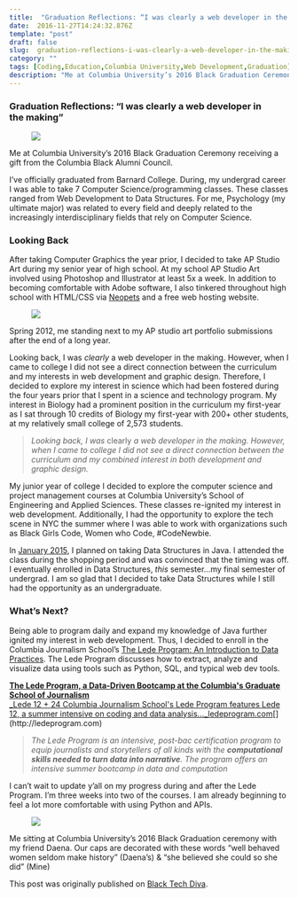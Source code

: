 ```yaml
---
title:  "Graduation Reflections: “I was clearly a web developer in the making”"
date:  2016-11-27T14:24:32.876Z
template: "post"
draft: false
slug:  graduation-reflections-i-was-clearly-a-web-developer-in-the-making
category: ""
tags: [Coding,Education,Columbia University,Web Development,Graduation]
description: "Me at Columbia University’s 2016 Black Graduation Ceremony receiving a gift from the Columbia Black Alumni Council. I’ve officially graduated from Barnard College. During, my undergrad career I was…"
---
```


### Graduation Reflections: “I was clearly a web developer in the making”

<figure>

![](/media/graduation-reflections-i-was-clearly-a-web-developer-in-the-making-0.jpg)

</figure>

Me at Columbia University’s 2016 Black Graduation Ceremony receiving a gift from the Columbia Black Alumni Council.

I’ve officially graduated from Barnard College. During, my undergrad career I was able to take 7 Computer Science/programming classes. These classes ranged from Web Development to Data Structures. For me, Psychology (my ultimate major) was related to every field and deeply related to the increasingly interdisciplinary fields that rely on Computer Science.

### Looking Back

After taking Computer Graphics the year prior, I decided to take AP Studio Art during my senior year of high school. At my school AP Studio Art involved using Photoshop and Illustrator at least 5x a week. In addition to becoming comfortable with Adobe software, I also tinkered throughout high school with HTML/CSS via [Neopets](http://www.blacktechdiva.com/wp-admin/www.neopets.com) and a free web hosting website.

<figure>

![](/media/graduation-reflections-i-was-clearly-a-web-developer-in-the-making-1.jpg)

</figure>

Spring 2012, me standing next to my AP studio art portfolio submissions after the end of a long year.

Looking back, I was _clearly_ a web developer in the making. However, when I came to college I did not see a direct connection between the curriculum and my interests in web development and graphic design. Therefore, I decided to explore my interest in science which had been fostered during the four years prior that I spent in a science and technology program. My interest in Biology had a prominent position in the curriculum my first-year as I sat through 10 credits of Biology my first-year with 200+ other students, at my relatively small college of 2,573 students.

> _Looking back, I was_ clearly _a web developer in the making. However, when I came to college I did not see a direct connection between the curriculum and my combined interest in both development and graphic design._

My junior year of college I decided to explore the computer science and project management courses at Columbia University’s School of Engineering and Applied Sciences. These classes re-ignited my interest in web development. Additionally, I had the opportunity to explore the tech scene in NYC the summer where I was able to work with organizations such as Black Girls Code, Women who Code, #CodeNewbie.

In [January 2015](http://www.blacktechdiva.com/hello-2015/), I planned on taking Data Structures in Java. I attended the class during the shopping period and was convinced that the timing was off. I eventually enrolled in Data Structures, _this_ semester…my final semester of undergrad. I am so glad that I decided to take Data Structures while I still had the opportunity as an undergraduate.

### What’s Next?

Being able to program daily and expand my knowledge of Java further ignited my interest in web development. Thus, I decided to enroll in the Columbia Journalism School’s [The Lede Program: An Introduction to Data Practices](http://ledeprogram.com/). The Lede Program discusses how to extract, analyze and visualize data using tools such as Python, SQL, and typical web dev tools.

[**The Lede Program, a Data-Driven Bootcamp at the Columbia's Graduate School of Journalism**  
_Lede 12 + 24 Columbia Journalism School's Lede Program features Lede 12, a summer intensive on coding and data analysis…_ledeprogram.com](http://ledeprogram.com "http://ledeprogram.com")[](http://ledeprogram.com)

> _The Lede Program is an intensive, post-bac certification program to equip journalists and storytellers of all kinds with the_ **_computational skills needed to turn data into narrative_**_. The program offers an intensive summer bootcamp in data and computation_

I can’t wait to update y’all on my progress during and after the Lede Program. I’m three weeks into two of the courses. I am already beginning to feel a lot more comfortable with using Python and APIs.

<figure>

![](/media/graduation-reflections-i-was-clearly-a-web-developer-in-the-making-2.jpg)

</figure>

Me sitting at Columbia University’s 2016 Black Graduation ceremony with my friend Daena. Our caps are decorated with these words “well behaved women seldom make history” (Daena’s) & “she believed she could so she did” (Mine)

This post was originally published on [Black Tech Diva](http://www.blacktechdiva.com).